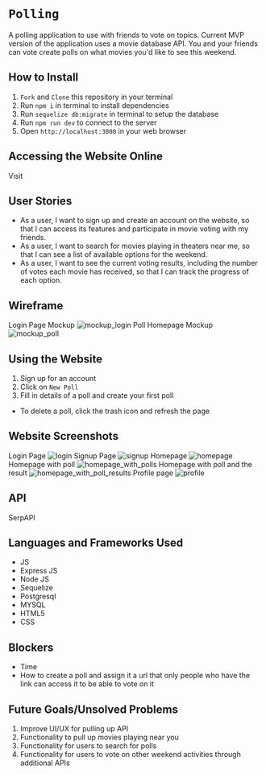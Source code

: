 # `Polling`

A polling application to use with friends to vote on topics. Current MVP version of the application uses a movie database API. You and your friends can vote create polls on what movies you'd like to see this weekend.

## How to Install
1. `Fork` and `Clone` this repository in your terminal
2. Run `npm i` in terminal to install dependencies 
3. Run `sequelize db:migrate` in terminal to setup the database
4. Run `npm run dev` to connect to the server
5. Open `http://localhost:3000` in your web browser

## Accessing the Website Online

Visit 

## User Stories
- As a user, I want to sign up and create an account on the website, so that I can access its features and participate in movie voting with my friends.
- As a user, I want to search for movies playing in theaters near me, so that I can see a list of available options for the weekend.
- As a user, I want to see the current voting results, including the number of votes each movie has received, so that I can track the progress of each option.

## Wireframe

Login Page Mockup
![mockup_login](./public/mockup_login.png)
Poll Homepage Mockup
![mockup_poll](./public/mockup_poll.png)

## Using the Website
1. Sign up for an account
2. Click on `New Poll`
3. Fill in details of a poll and create your first poll

- To delete a poll, click the trash icon and refresh the page

## Website Screenshots

Login Page
![login](./public/login.png)
Signup Page
![signup](./public/signup.png)
Homepage
![homepage](./public/homepage.png)
Homepage with poll
![homepage_with_polls](./public/homepage_w_poll.png)
Homepage with poll and the result
![homepage_with_poll_results](./public/homepage_w_poll_votes.png)
Profile page
![profile](./public/profile.png)

## API
SerpAPI

## Languages and Frameworks Used
- JS
- Express JS
- Node JS
- Sequelize
- Postgresql
- MYSQL
- HTML5
- CSS

## Blockers
- Time
- How to create a poll and assign it a url that only people who have the link can access it to be able to vote on it

## Future Goals/Unsolved Problems
1. Improve UI/UX for pulling up API
2. Functionality to pull up movies playing near you
3. Functionality for users to search for polls
4. Functionality for users to vote on other weekend activities through additional APIs



